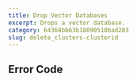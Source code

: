 ```yaml
---
title: Drop Vector Databases
excerpt: Drops a vector database.
category: 64368bb63b18090510bad283
slug: delete_clusters-clusterid
---
```


## Error Code
